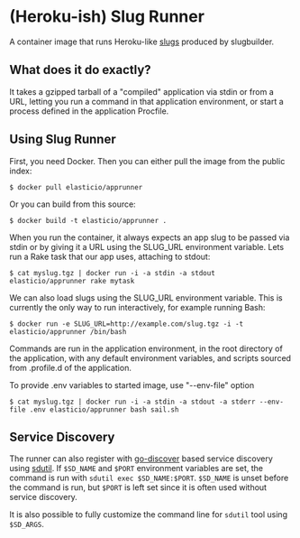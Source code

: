 # (Heroku-ish) Slug Runner

A container image that runs Heroku-like [slugs](https://devcenter.heroku.com/articles/slug-compiler) produced by slugbuilder.

## What does it do exactly?

It takes a gzipped tarball of a "compiled" application via stdin or from a URL, letting you run a command in that application environment, or start a process defined in the application Procfile.

## Using Slug Runner

First, you need Docker.
Then you can either pull the image from the public index:

	$ docker pull elasticio/apprunner

Or you can build from this source:

	$ docker build -t elasticio/apprunner .

When you run the container, it always expects an app slug to be passed via stdin or by giving it a URL using the SLUG_URL environment variable.
Lets run a Rake task that our app uses, attaching to stdout:

	$ cat myslug.tgz | docker run -i -a stdin -a stdout elasticio/apprunner rake mytask

We can also load slugs using the SLUG_URL environment variable.
This is currently the only way to run interactively, for example running Bash:

	$ docker run -e SLUG_URL=http://example.com/slug.tgz -i -t elasticio/apprunner /bin/bash

Commands are run in the application environment, in the root directory of the application, with any default environment variables, and scripts sourced from .profile.d of the application.

To provide .env variables to started image, use "--env-file" option 

	$ cat myslug.tgz | docker run -i -a stdin -a stdout -a stderr --env-file .env elasticio/apprunner bash sail.sh

## Service Discovery

The runner can also register with [go-discover](/discoverd/client) based service discovery using [sdutil](/sdutil).
If `$SD_NAME` and `$PORT` environment variables are set, the command is run with `sdutil exec $SD_NAME:$PORT`.
`$SD_NAME` is unset before the command is run, but `$PORT` is left set since it is often used without service discovery.

It is also possible to fully customize the command line for `sdutil` tool using `$SD_ARGS`.
